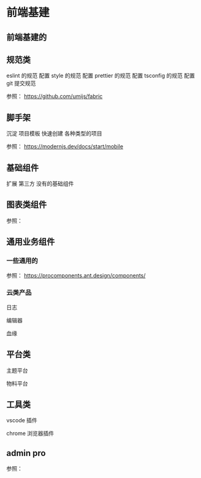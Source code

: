 # 前端基建

## 前端基建的

## 规范类
eslint 的规范 配置
style 的规范 配置
prettier 的规范 配置
tsconfig 的规范 配置
git 提交规范

参照： https://github.com/umijs/fabric

## 脚手架
沉淀 项目模板 快速创建 各种类型的项目

参照： https://modernjs.dev/docs/start/mobile

## 基础组件

 扩展 第三方 没有的基础组件
 

## 图表类组件

参照： 

## 通用业务组件
### 一些通用的
参照： https://procomponents.ant.design/components/

### 云类产品

日志

编辑器

血缘



## 平台类

主题平台

物料平台


## 工具类

vscode 插件

chrome 浏览器插件



## admin pro

参照： 
